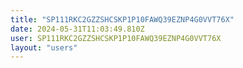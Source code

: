 ```yaml
---
title: "SP111RKC2GZZSHCSKP1P10FAWQ39EZNP4G0VVT76X"
date: 2024-05-31T11:03:49.810Z
user: SP111RKC2GZZSHCSKP1P10FAWQ39EZNP4G0VVT76X
layout: "users"
---
```

    